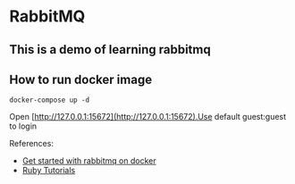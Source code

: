 # RabbitMQ

## This is a demo of learning rabbitmq

## How to run docker image

```
docker-compose up -d
```
Open [http://127.0.0.1:15672](http://127.0.0.1:15672).Use default guest:guest to login

References:
* [Get started with rabbitmq on docker](https://codeburst.io/get-started-with-rabbitmq-on-docker-4428d7f6e46b)
* [Ruby Tutorials](https://www.rabbitmq.com/tutorials/tutorial-one-ruby.html)
